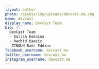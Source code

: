 ```yaml
---
layout: author
photo: /assets/img/uploads/devcast.ma.png
name: devcast
display_name: Devcast Team
bio: |-
  DevCast Team 
  - Sallah Kokaina 
  - Rachid Baaziz
  -ZINOUN Badr Eddine
facebook_username: devcast.ma
twitter_username: devcast_ma
instagram_username: devcast.ma
---
```

